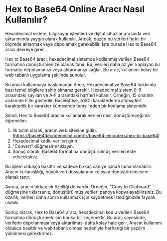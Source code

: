 Hex to Base64 Online Aracı Nasıl Kullanılır?
============================================

Hexadecimal sistem, bilgisayar işlemleri ve dijital cihazlar arasında veri aktarımında yaygın olarak kullanılır. Ancak, bazen bu verileri farklı bir biçimde aktarmak veya depolamak gerekebilir. İşte burada Hex to Base64 aracı devreye girer.

Hex to Base64 aracı, hexadecimal sistemde kodlanmış verileri Base64 formatına dönüştürmenize olanak tanır. Bu, verileri daha az yer kaplayan bir formatta depolamanızı veya aktarmanızı sağlar. Bu araç, kullanımı kolay bir web tabanlı uygulama şeklinde sunulur.

Bu aracı kullanmaya başlamadan önce, Hexadecimal ve Base64 hakkında bazı temel bilgilere sahip olmanız gerekir. Hexadecimal sistem 0-9 arasındaki sayıları ve A-F arasındaki harfleri kullanır. Örneğin, 15 onaltılık sistemde F ile gösterilir. Base64 ise, ASCII karakterlerini altmışdört karakterlik bir karakter kümesinde temsil eden bir kodlama sistemidir.

Şimdi, Hex to Base64 aracını kullanarak verileri nasıl dönüştüreceğinizi öğrenelim:

1. İlk adım olarak, aracın web sitesine gidin. (<https://base64decodeonline.com/tr/base64-encoders/hex-to-base64>)
2. Hexadecimal kodlu verileri girin.
3. "Convert" düğmesine tıklayın.
4. Sonuç olarak, Base64 formatına dönüştürülmüş verileri elde edeceksiniz.

Bu işlem oldukça basittir ve sadece birkaç saniye içinde tamamlanabilir. Aracın kullanışlılığı, büyük veri dosyalarının kolayca dönüştürülmesine olanak tanır.

Ayrıca, aracın birkaç ek özelliği de vardır. Örneğin, "Copy to Clipboard" düğmesine tıklarsanız, dönüştürülmüş verileri panoya kopyalayabilirsiniz. Bu özellik, verileri daha sonra kullanmak için kaydetmek istediğinizde faydalı olabilir.

Sonuç olarak, Hex to Base64 aracı, hexadecimal kodlu verileri Base64 formatına dönüştürmek için harika bir seçenektir. Bu araç sayesinde, verilerin depolanması veya aktarılması daha kolay hale gelir. Aracın kullanımı oldukça basittir ve web tabanlı olması nedeniyle herhangi bir yazılım yüklemesi gerektirmez.